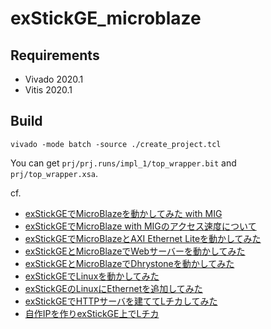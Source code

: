 # exStickGE_microblaze

## Requirements
- Vivado 2020.1
- Vitis 2020.1

## Build

```
vivado -mode batch -source ./create_project.tcl
```

You can get `prj/prj.runs/impl_1/top_wrapper.bit` and `prj/top_wrapper.xsa`.

cf.
- [exStickGEでMicroBlazeを動かしてみた with MIG](https://e-trees.jp/wp/?p=639)
- [exStickGEでMicroBlaze with MIGのアクセス速度について](https://e-trees.jp/wp/?p=702)
- [exStickGEでMicroBlazeとAXI Ethernet Liteを動かしてみた](https://e-trees.jp/wp/?p=727)
- [exStickGEとMicroBlazeでWebサーバーを動かしてみた](https://e-trees.jp/wp/?p=757)
- [exStickGEとMicroBlazeでDhrystoneを動かしてみた](https://e-trees.jp/wp/?p=779)
- [exStickGEでLinuxを動かしてみた](https://e-trees.jp/wp/?p=814)
- [exStickGEのLinuxにEthernetを追加してみた](https://e-trees.jp/wp/?p=828)
- [exStickGEでHTTPサーバを建ててLチカしてみた](https://e-trees.jp/wp/?p=841)
- [自作IPを作りexStickGE上でLチカ](https://e-trees.jp/wp/?p=872)

